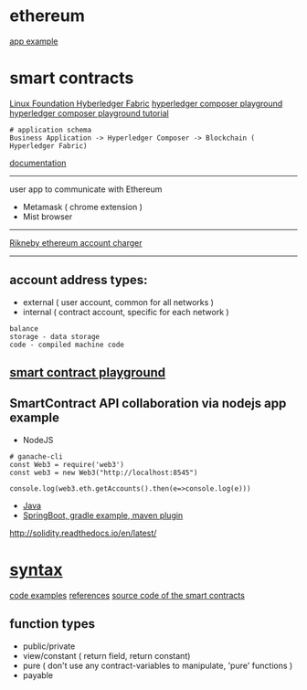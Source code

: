 # ethereum
[app example](https://github.com/StephenGrider/EthereumCasts)


# smart contracts
[Linux Foundation Hyberledger Fabric](https://www.hyperledger.org/)
[hyperledger composer playground](http://composer-playground.mybluemix.net/login)
[hyperledger composer playground tutorial](https://hyperledger.github.io/composer/latest/tutorials/playground-tutorial.html)
```
# application schema
Business Application -> Hyperledger Composer -> Blockchain ( Hyperledger Fabric)
```
[documentation](http://solidity.readthedocs.io/en/latest/)

---
user app to communicate with Ethereum
* Metamask ( chrome extension )
* Mist browser

---
[Rikneby ethereum account charger](rinkeby-faucet.com)

---

## account address types:
* external ( user account, common for all networks )
* internal ( contract account, specific for each network )
```
balance
storage - data storage
code - compiled machine code 
```

## [smart contract playground](http://remix.ethereum.org)


## SmartContract API collaboration via nodejs app example
* NodeJS
```
# ganache-cli 
const Web3 = require('web3')
const web3 = new Web3("http://localhost:8545")

console.log(web3.eth.getAccounts().then(e=>console.log(e)))
```
* [Java](https://docs.web3j.io/getting_started.html)
* [SpringBoot, gradle example, maven plugin](https://github.com/web3j/)

http://solidity.readthedocs.io/en/latest/

# [syntax](http://solidity.readthedocs.io/en/latest/)
[code examples](https://solidity.readthedocs.io/en/latest/solidity-by-example.html)
[references](https://solidity.readthedocs.io/en/latest/solidity-in-depth.html)
[source code of the smart contracts](https://github.com/ethereum/solidity)

## function types
* public/private
* view/constant ( return field, return constant)
* pure ( don't use any contract-variables to manipulate, 'pure' functions  )
* payable 
